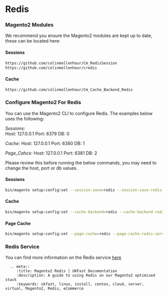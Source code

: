 # Redis

### Magento2 Modules
We recommend you ensure the Magento2 modules are kept up to date, these can be located here:

#### Sessions
```bash
https://github.com/colinmollenhour/Cm_RedisSession
https://github.com/colinmollenhour/credis
```
#### Cache
```bash
https://github.com/colinmollenhour/Cm_Cache_Backend_Redis
```

### Configure Magento2 For Redis
You can use the Magento2 CLI to configure Redis. The examples below uses the following:

*Sessions:* <br>
Host: 127.0.0.1
Port: 6379
DB: 0

*Cache:*
Host: 127.0.0.1
Port: 6380
DB: 1

*Page_Cahce:*
Host: 127.0.0.1
Port: 6381
DB: 2

Please review this before running the below commands, you may need to change the host, port or db values.

#### Sessions
```bash
bin/magento setup:config:set --session-save=redis --session-save-redis-host=127.0.0.1 session-save-redis-port=6379 --session-save-redis-log-level=3 --session-save-redis-db=2
```

#### Cache
```bash
bin/magento setup:config:set --cache-backend=redis --cache-backend-redis-server=127.0.0.1 cache-backend-redis-port=6380 --cache-backend-redis-db=0
```

#### Page Cache
```bash
bin/magento setup:config:set --page-cache=redis --page-cache-redis-server=127.0.0.1 page-cache-redis-port=6381 --page-cache-redis-db=1
```

### Redis Service
You can find more information on the Redis service [here](https://docs.ukfast.co.uk/operatingsystems/linux/redis/redis.html)

```eval_rst
  .. meta::
     :title: Magento2 Redis | UKFast Documentation
     :description: A guide to using Redis on our Magento2 optimised stack
     :keywords: ukfast, linux, install, centos, cloud, server, virtual, Magento2, Redis, eCommerce

